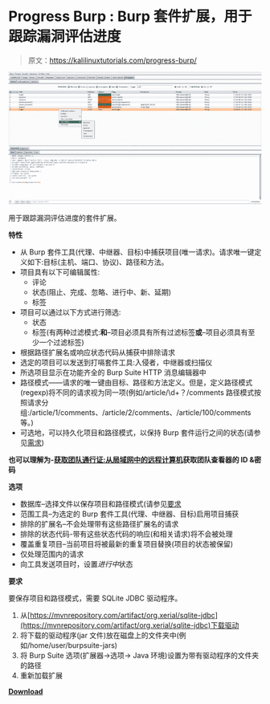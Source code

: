 # Progress Burp : Burp 套件扩展，用于跟踪漏洞评估进度

> 原文：<https://kalilinuxtutorials.com/progress-burp/>

[![Progress Burp : Burp Suite Extension To Track Vulnerability Assessment Progress](img//546867290e65ade739837ceaa6399109.png "Progress Burp : Burp Suite Extension To Track Vulnerability Assessment Progress")](https://1.bp.blogspot.com/-WT1w7bRuX88/Xllf2kGPieI/AAAAAAAAFLE/uRDbCVxhUmsxR7fWdBHzuzyFdD1kIHn1wCLcBGAsYHQ/s1600/Progress%2BBurp%25281%2529.png)

用于跟踪漏洞评估进度的套件扩展。

**特性**

*   从 Burp 套件工具(代理、中继器、目标)中捕获项目(唯一请求)。请求唯一键定义如下:目标(主机、端口、协议)、路径和方法。
*   项目具有以下可编辑属性:
    *   评论
    *   状态(阻止、完成、忽略、进行中、新、延期)
    *   标签
*   项目可以通过以下方式进行筛选:
    *   状态
    *   标签(有两种过滤模式:**和**–项目必须具有所有过滤标签**或**–项目必须具有至少一个过滤标签)
*   根据路径扩展名或响应状态代码从捕获中排除请求
*   选定的项目可以发送到打嗝套件工具:入侵者，中继器或扫描仪
*   所选项目显示在功能齐全的 Burp Suite HTTP 消息编辑器中
*   路径模式——请求的唯一键由目标、路径和方法定义。但是，定义路径模式(regexp)将不同的请求视为同一项(例如/article/\d+？/comments 路径模式按照请求分组:/article/1/comments、/article/2/comments、/article/100/comments 等。)
*   可选地，可以持久化项目和路径模式，以保持 Burp 套件运行之间的状态(请参见[需求](https://github.com/dariusztytko/progress-burp#Requirements))

**也可以理解为-[获取团队通行证:从局域网中的远程计算机](https://kalilinuxtutorials.com/get-team-pass/)获取团队查看器的 ID &密码**

**选项**

*   数据库–选择文件以保存项目和路径模式(请参见[要求](https://github.com/dariusztytko/progress-burp#Requirements)
*   范围工具–为选定的 Burp 套件工具(代理、中继器、目标)启用项目捕获
*   排除的扩展名–不会处理带有这些路径扩展名的请求
*   排除的状态代码-带有这些状态代码的响应(和相关请求)将不会被处理
*   覆盖重复项目–当前项目将被最新的重复项目替换(项目的状态被保留)
*   仅处理范围内的请求
*   向工具发送项目时，设置*进行中*状态

**要求**

要保存项目和路径模式，需要 SQLite JDBC 驱动程序。

1.  从[https://mvnrepository.com/artifact/org.xerial/sqlite-jdbc](https://mvnrepository.com/artifact/org.xerial/sqlite-jdbc)下载驱动
2.  将下载的驱动程序(jar 文件)放在磁盘上的文件夹中(例如/home/user/burpsuite-jars)
3.  将 Burp Suite 选项(扩展器->选项-> Java 环境)设置为带有驱动程序的文件夹的路径
4.  重新加载扩展

[**Download**](https://github.com/dariusztytko/progress-burp)